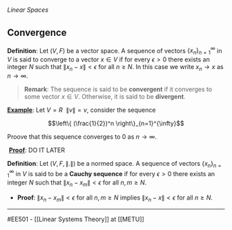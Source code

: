 ###### Linear Spaces ######
## Convergence ##

**Definition**: Let $(V,F)$ be a vector space. A sequence of vectors $\{x_n\}_{n=1}^{\infty}$ in $V$ is said to converge to a vector $x \in V$ if for every $\epsilon > 0$ there exists an integer $N$ such that $\|x_n - x\| < \epsilon$ for all $n \geq N$. In this case we write $x_n \rightarrow x$ as $n \rightarrow \infty$.

> **Remark**: The sequence is said to be **convergent** if it converges to some vector $x \in V$. Otherwise, it is said to be **divergent**.

<ins>**Example**</ins>: Let $V=R \ \ \|v\|=v$, consider the sequence

$$\left\{ (\frac{1}{2})^n \right\}_{n=1}^{\infty}$$

Proove that this sequence converges to $0$ as $n \rightarrow \infty$.

$~$<ins>**Proof**</ins>:  DO IT LATER

**Definition**: Let $(V,F, \|.\|)$ be a normed space. A sequence of vectors $\{x_n\}_{n=1}^{\infty}$ in $V$ is said to be a **Cauchy sequence** if for every $\epsilon > 0$ there exists an integer $N$ such that $\|x_n - x_m\| < \epsilon$ for all $n,m \geq N$.

- **Proof**: $\|x_n - x_m\| < \epsilon$ for all $n,m \geq N$ implies $\|x_n - x\| < \epsilon$ for all $n \geq N$.
------------------------------------------------------------------------------------------
#EE501 - [[Linear Systems Theory]] at [[METU]]